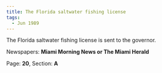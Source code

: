 ```yaml
---  
title: The Florida saltwater fishing license  
tags:  
  - Jun 1989  
---  
```

  
The Florida saltwater fishing license is sent to the governor.  
  
Newspapers: **Miami Morning News or The Miami Herald**  
  
Page: **20**, Section: **A** 
